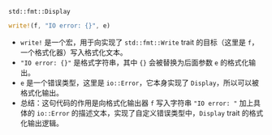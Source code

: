 `std::fmt::Display`
```rust
write!(f, "IO error: {}", e)
```
- `write!` 是一个宏，用于向实现了 `std::fmt::Write` trait 的目标（这里是 `f`，一个格式化器）写入格式化文本。
- `"IO error: {}"` 是格式字符串，其中 `{}` 会被替换为后面参数 `e` 的格式化输出。
- `e` 是一个错误类型，这里是 `io::Error`，它本身实现了 `Display`，所以可以被格式化输出。
- 总结：这句代码的作用是向格式化输出器 `f` 写入字符串 `"IO error: "` 加上具体的 `io::Error` 的描述文本，实现了自定义错误类型中，`Display` trait 的格式化输出逻辑。